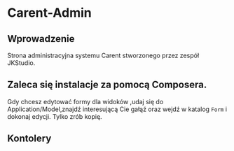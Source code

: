Carent-Admin
=======================

Wprowadzenie
------------
Strona administracyjna systemu Carent stworzonego przez zespół JKStudio.

Zaleca się instalacje za pomocą Composera.
---------------------------

Gdy chcesz edytować formy dla widoków ,udaj się do Application/Model,znajdź interesującą Cie gałąź oraz wejdź w katalog ``Form`` i dokonaj edycji.
Tylko zrób kopię.

Kontolery
---------------------------
